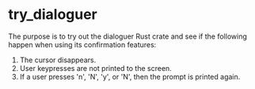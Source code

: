 # try_dialoguer

The purpose is to try out the dialoguer Rust crate and see if the following happen when using its confirmation features: 

1. The cursor disappears.
2. User keypresses are not printed to the screen.
3. If a user presses 'n', 'N', 'y', or 'N', then the prompt is printed again.

